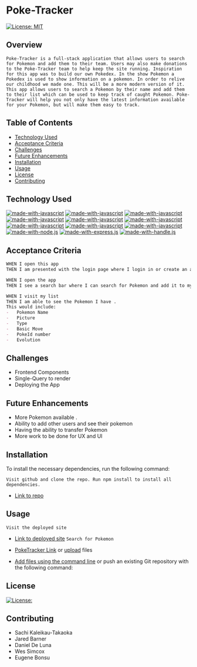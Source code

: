 # Poke-Tracker
[![License: MIT](https://img.shields.io/badge/License-MIT-yellow.svg)](https://opensource.org/licenses/MIT)

## Overview
```
Poke-Tracker is a full-stack application that allows users to search for Pokemon and add them to their team. Users may also make donations to the Poke-Tracker team to help keep the site running. Inspiration for this app was to build our own Pokedex. In the show Pokemon a Pokedex is used to show information on a pokemon. In order to relive our childhood we made one. This will be a more modern version of it. This app allows users to search a Pokemon by their name and add them to their list which can be used to keep track of caught Pokemon. Poke-Tracker will help you not only have the latest information available
for your Pokemon, but will make them easy to track.

```
## Table of Contents

- [Technology Used](#technlogy-used)
- [Acceptance Criteria](#acceptance-criteria)
- [Challenges](#challenges)
- [Future Enhancements](#future-enhancements)
- [Installation](#installation)
- [Usage](#usage)
- [License](#license)
- [Contributing](#contributing)


## Technology Used
[![made-with-javascript](https://img.shields.io/badge/Made%20with-HTML-1f425f.svg)](https://www.javascript.com)
[![made-with-javascript](https://img.shields.io/badge/Made%20with-React-1f425f.svg)](https://www.javascript.com)
[![made-with-javascript](https://img.shields.io/badge/Made%20with-MongoDB-1f425f.svg)](https://www.javascript.com)
[![made-with-javascript](https://img.shields.io/badge/Made%20with-Node.js-1f425f.svg)](https://www.javascript.com)
[![made-with-javascript](https://img.shields.io/badge/Made%20with-Express.js-1f425f.svg)](http://expressjs.com/)
[![made-with-javascript](https://img.shields.io/badge/Made%20with-Handle.js-1f425f.svg)](https://handlebarsjs.com/)
[![made-with-javascript](https://img.shields.io/badge/Made%20with-GraphQL-1f425f.svg)](https://graphql.org/)
[![made-with-javascript](https://img.shields.io/badge/Made%20with-CSS-1f425f.svg)](https://www.javascript.com)
[![made-with-javascript](https://img.shields.io/badge/Made%20with-JavaScript-1f425f.svg)](https://www.javascript.com)
[![made-with-node.js](https://img.shields.io/badge/Made%20with-Node.js-1f425f.svg)](https://www.javascript.com)
[![made-with-express.js](https://img.shields.io/badge/Made%20with-Express.js-1f425f.svg)](http://expressjs.com/)
[![made-with-handle.js](https://img.shields.io/badge/Made%20with-Handle.js-1f425f.svg)](https://handlebarsjs.com/)

## Acceptance Criteria
```md
WHEN I open this app
THEN I am presented with the login page where I login in or create an account

WHEN I open the app 
THEN I see a search bar where I can search for Pokemon and add it to my list.

WHEN I visit my list 
THEN I am able to see the Pokemon I have .
This would include:
-	Pokemon Name
-	Picture
-	Type 
-	Basic Move 
-	PokeId number
-	Evolution

```
## Challenges
- Frontend Components
- Single-Query to render
- Deploying the App

## Future Enhancements
- More Pokemon available .
- Ability to add other users and see their pokemon
- Having the ability to transfer Pokemon
- More work to be done for UX and UI 
## Installation

To install the necessary dependencies, run the following command:

```Visit github and clone the repo. Run npm install to install all dependencies.```

-  [Link to repo](https://github.com/kaleikautakaoka/Poke-Tracker.git)


## Usage

```Visit the deployed site```
-  [Link to deployed site](https://poketracker.herokuapp.com/)
```Search for Pokemon```


-  [PokeTracker Link](https://docs.gitlab.com/ee/user/project/repository/web_editor.html#create-a-file) or [upload](https://docs.gitlab.com/ee/user/project/repository/web_editor.html#upload-a-file) files
-  [Add files using the command line](https://docs.gitlab.com/ee/gitlab-basics/add-file.html#add-a-file-using-the-command-line) or push an existing Git repository with the following command:

## License

[![License:](https://img.shields.io/badge/License-MIT-yellow.svg)](https://opensource.org/licenses/MIT)



## Contributing
- Sachi Kaleikau-Takaoka 
- Jared Barner 
- Daniel De Luna 
- Wes Simcox
- Eugene Bonsu 
  